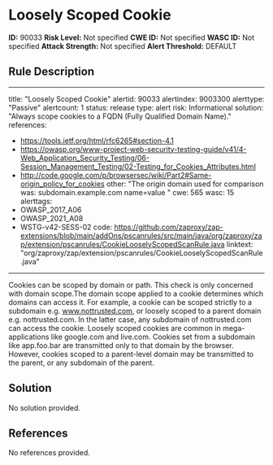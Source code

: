 
# Loosely Scoped Cookie

**ID:** 90033
**Risk Level:** Not specified
**CWE ID:** Not specified
**WASC ID:** Not specified
**Attack Strength:** Not specified
**Alert Threshold:** DEFAULT

## Rule Description
---
title: "Loosely Scoped Cookie"
alertid: 90033
alertindex: 9003300
alerttype: "Passive"
alertcount: 1
status: release
type: alert
risk: Informational
solution: "Always scope cookies to a FQDN (Fully Qualified Domain Name)."
references:
   - https://tools.ietf.org/html/rfc6265#section-4.1
   - https://owasp.org/www-project-web-security-testing-guide/v41/4-Web_Application_Security_Testing/06-Session_Management_Testing/02-Testing_for_Cookies_Attributes.html
   - http://code.google.com/p/browsersec/wiki/Part2#Same-origin_policy_for_cookies
other: "The origin domain used for comparison was:  subdomain.example.com name=value "
cwe: 565
wasc: 15
alerttags: 
  - OWASP_2017_A06
  - OWASP_2021_A08
  - WSTG-v42-SESS-02
code: https://github.com/zaproxy/zap-extensions/blob/main/addOns/pscanrules/src/main/java/org/zaproxy/zap/extension/pscanrules/CookieLooselyScopedScanRule.java
linktext: "org/zaproxy/zap/extension/pscanrules/CookieLooselyScopedScanRule.java"
---
Cookies can be scoped by domain or path. This check is only concerned with domain scope.The domain scope applied to a cookie determines which domains can access it. For example, a cookie can be scoped strictly to a subdomain e.g. www.nottrusted.com, or loosely scoped to a parent domain e.g. nottrusted.com. In the latter case, any subdomain of nottrusted.com can access the cookie. Loosely scoped cookies are common in mega-applications like google.com and live.com. Cookies set from a subdomain like app.foo.bar are transmitted only to that domain by the browser. However, cookies scoped to a parent-level domain may be transmitted to the parent, or any subdomain of the parent.


## Solution
No solution provided.

## References
No references provided.
